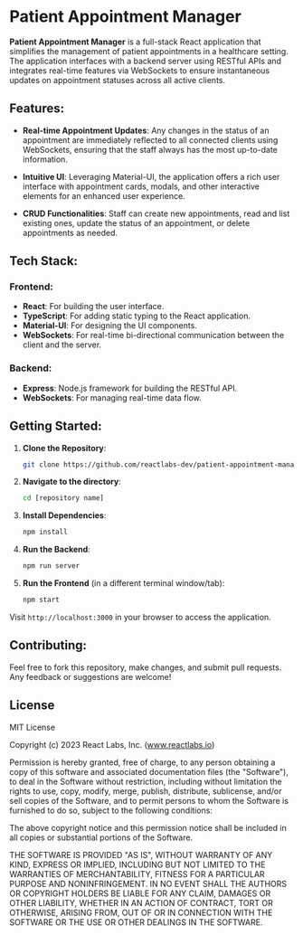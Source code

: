 # Patient Appointment Manager



**Patient Appointment Manager** is a full-stack React application that simplifies the management of patient appointments in a healthcare setting. The application interfaces with a backend server using RESTful APIs and integrates real-time features via WebSockets to ensure instantaneous updates on appointment statuses across all active clients.

## Features:

- **Real-time Appointment Updates**: Any changes in the status of an appointment are immediately reflected to all connected clients using WebSockets, ensuring that the staff always has the most up-to-date information.
  
- **Intuitive UI**: Leveraging Material-UI, the application offers a rich user interface with appointment cards, modals, and other interactive elements for an enhanced user experience.
  
- **CRUD Functionalities**: Staff can create new appointments, read and list existing ones, update the status of an appointment, or delete appointments as needed.

## Tech Stack:

### Frontend:
- **React**: For building the user interface.
- **TypeScript**: For adding static typing to the React application.
- **Material-UI**: For designing the UI components.
- **WebSockets**: For real-time bi-directional communication between the client and the server.

### Backend:
- **Express**: Node.js framework for building the RESTful API.
- **WebSockets**: For managing real-time data flow.

## Getting Started:

1. **Clone the Repository**:
    ```bash
    git clone https://github.com/reactlabs-dev/patient-appointment-manager.git
    ```
2. **Navigate to the directory**:
    ```bash
    cd [repository name]
    ```
3. **Install Dependencies**:
    ```bash
    npm install
    ```
4. **Run the Backend**:
    ```bash
    npm run server
    ```
5. **Run the Frontend** (in a different terminal window/tab):
    ```bash
    npm start
    ```

Visit `http://localhost:3000` in your browser to access the application.

## Contributing:

Feel free to fork this repository, make changes, and submit pull requests. Any feedback or suggestions are welcome!

## License

MIT License

Copyright (c) 2023 React Labs, Inc. (www.reactlabs.io)

Permission is hereby granted, free of charge, to any person obtaining a copy of this software and associated documentation files (the "Software"), to deal in the Software without restriction, including without limitation the rights to use, copy, modify, merge, publish, distribute, sublicense, and/or sell copies of the Software, and to permit persons to whom the Software is furnished to do so, subject to the following conditions:

The above copyright notice and this permission notice shall be included in all copies or substantial portions of the Software.

THE SOFTWARE IS PROVIDED "AS IS", WITHOUT WARRANTY OF ANY KIND, EXPRESS OR IMPLIED, INCLUDING BUT NOT LIMITED TO THE WARRANTIES OF MERCHANTABILITY, FITNESS FOR A PARTICULAR PURPOSE AND NONINFRINGEMENT. IN NO EVENT SHALL THE AUTHORS OR COPYRIGHT HOLDERS BE LIABLE FOR ANY CLAIM, DAMAGES OR OTHER LIABILITY, WHETHER IN AN ACTION OF CONTRACT, TORT OR OTHERWISE, ARISING FROM, OUT OF OR IN CONNECTION WITH THE SOFTWARE OR THE USE OR OTHER DEALINGS IN THE SOFTWARE.

